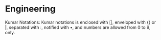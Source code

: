 # Engineering

Kumar Notations: Kumar notations is enclosed with [], enveloped with {} or |, separated with :, notified with •, and numbers are allowed from 0 to 9, only.
